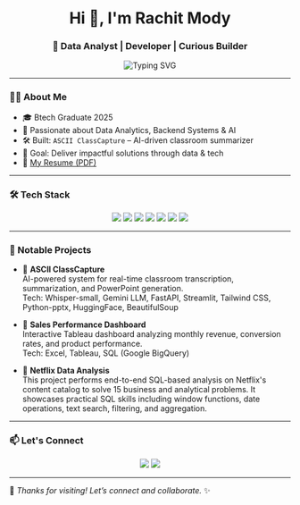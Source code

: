 <!-- GitHub Profile README -->

<h1 align="center">Hi 👋, I'm Rachit Mody</h1>
<h3 align="center">🚀 Data Analyst | Developer | Curious Builder</h3>

<p align="center">
  <img src="https://readme-typing-svg.demolab.com?font=Fira+Code&pause=1000&center=true&vCenter=true&width=435&lines=Turning+Data+into+Insights;Building+AI-Powered+Products;Lifelong+Learner+%7C+Always+Curious" alt="Typing SVG" />
</p>

---

### 🧑‍💻 About Me

- 🎓 Btech Graduate 2025  
- 🧠 Passionate about Data Analytics, Backend Systems & AI  
- 🛠️ Built: `ASCII ClassCapture` – AI-driven classroom summarizer  
- 🎯 Goal: Deliver impactful solutions through data & tech  
- 📄 [My Resume (PDF)](https://drive.google.com/file/d/1g8I3bgH3x2fUaLef40I7SyCSIHs2vVs2/view?usp=sharing)

---

### 🛠️ Tech Stack

<p align="center">
  <img src="https://img.shields.io/badge/Python-3670A0?style=for-the-badge&logo=python&logoColor=ffdd54" />
  <img src="https://img.shields.io/badge/SQL-003B57?style=for-the-badge&logo=mysql&logoColor=white" />
  <img src="https://img.shields.io/badge/Tableau-E97627?style=for-the-badge&logo=tableau&logoColor=white" />
  <img src="https://img.shields.io/badge/JavaScript-F7DF1E?style=for-the-badge&logo=javascript&logoColor=black" />
  <img src="https://img.shields.io/badge/HTML5-E34F26?style=for-the-badge&logo=html5&logoColor=white" />
  <img src="https://img.shields.io/badge/CSS3-1572B6?style=for-the-badge&logo=css3&logoColor=white" />
  <img src="https://img.shields.io/badge/C-00599C?style=for-the-badge&logo=c&logoColor=white" />
</p>

---

### 📌 Notable Projects

- 🔹 **ASCII ClassCapture**  
  AI-powered system for real-time classroom transcription, summarization, and PowerPoint generation.  
  Tech: Whisper-small, Gemini LLM, FastAPI, Streamlit, Tailwind CSS, Python-pptx, HuggingFace, BeautifulSoup

- 🔹 **Sales Performance Dashboard**  
  Interactive Tableau dashboard analyzing monthly revenue, conversion rates, and product performance.  
  Tech: Excel, Tableau, SQL (Google BigQuery)

- 🔹 **Netflix Data Analysis**  
  This project performs end-to-end SQL-based analysis on Netflix's content catalog to solve 15 business and analytical problems. It showcases practical SQL skills including window functions, date operations, text search, filtering, and aggregation.

---

### 📫 Let's Connect

<p align="center">
  <a href="https://www.linkedin.com/in/rachitmody/" target="_blank"><img src="https://img.shields.io/badge/-LinkedIn-0072b1?style=for-the-badge&logo=linkedin&logoColor=white"></a>
  <a href="mailto:rachitmody@example.com"><img src="https://img.shields.io/badge/-Gmail-D14836?style=for-the-badge&logo=gmail&logoColor=white"></a>
</p>

---

🔗 *Thanks for visiting! Let’s connect and collaborate.* ✨
